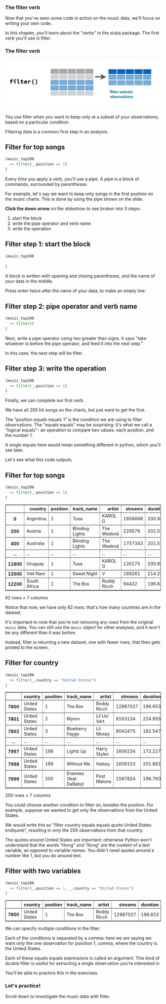 <section class="hide-cell"><section class="hide-cell">

# The filter verb

<aside class="notes">


Now that you've seen some code in action on the music data, we'll focus on writing your own code.

In this chapter, you'll learn about the "verbs" in the siuba package. The first verb you'll use is filter.

</aside></section></section><section class=""><section class="">

# The filter verb

![](model-filter.png)
<aside class="notes">


You use filter when you want to keep only at a subset of your observations, based on a particular condition.

Filtering data is a common first step in an analysis.

</aside></section></section><section data-transition="slide-in none-out" class=""><section data-transition="slide-in none-out" class="">

## Filter for top songs


```python
(music_top200
  >> filter(_.position == 1)
)
```
<aside class="notes">


Every time you apply a verb, you'll use a pipe.
A pipe is a block of commands, surrounded by parentheses.

For example, let's say we want to keep only songs in the first position on the music charts.
This is done by using the pipe shown on the slide.

**Click the down arrow** on the slideshow to see broken into 3 steps:

1. start the block
2. write the pipe operator and verb name
3. write the operation

</aside></section><section data-transition="none-in none-out" class="">

## Filter step 1: start the block

```python
(music_top200

)
```
<aside class="notes">


A block is written with opening and closing parentheses, and the name of your data in the middle.

Press enter twice after the name of your data, to make an empty line.

</aside></section><section data-transition="none-in none-out" class="">

## Filter step 2: pipe operator and verb name

```python
(music_top200
  >> filter()
)
```
<aside class="notes">


Next, write a pipe operator using two greater than signs.
It says "take whatever is before the pipe operator, and feed it into the next step."

In this case, the next step will be filter.

</aside></section><section data-transition="none-in none-out" class="">

## Filter step 3: write the operation

```python
(music_top200
  >> filter(_.position == 1)
)
```

<aside class="notes">


Finally, we can complete our first verb.

We have all 200 hit songs on the charts, but just want to get the first.

The "position equals equals 1" is the condition we are using to filter observations. The "equals equals" may be surprising: it's what we call a "logical
equals"- an operation to compare two values: each position, and the number 1.

A single equals here would mean something different in python, which you'll see later.

Let's see what this code outputs.


</aside></section></section><section data-transition="none-in slide-out" class=""><section data-transition="none-in slide-out" class="">

## Filter for top songs

```python
(music_top200
  >> filter(_.position == 1)
)
```




<div>
<style scoped>
    .dataframe tbody tr th:only-of-type {
        vertical-align: middle;
    }

    .dataframe tbody tr th {
        vertical-align: top;
    }

    .dataframe thead th {
        text-align: right;
    }
</style>
<table border="1" class="dataframe">
  <thead>
    <tr style="text-align: right;">
      <th></th>
      <th>country</th>
      <th>position</th>
      <th>track_name</th>
      <th>artist</th>
      <th>streams</th>
      <th>duration</th>
      <th>continent</th>
    </tr>
  </thead>
  <tbody>
    <tr>
      <th>0</th>
      <td>Argentina</td>
      <td>1</td>
      <td>Tusa</td>
      <td>KAROL G</td>
      <td>1858666</td>
      <td>200.960</td>
      <td>Americas</td>
    </tr>
    <tr>
      <th>200</th>
      <td>Austria</td>
      <td>1</td>
      <td>Blinding Lights</td>
      <td>The Weeknd</td>
      <td>229576</td>
      <td>201.573</td>
      <td>Europe</td>
    </tr>
    <tr>
      <th>400</th>
      <td>Australia</td>
      <td>1</td>
      <td>Blinding Lights</td>
      <td>The Weeknd</td>
      <td>1757343</td>
      <td>201.573</td>
      <td>Oceania</td>
    </tr>
    <tr>
      <th>...</th>
      <td>...</td>
      <td>...</td>
      <td>...</td>
      <td>...</td>
      <td>...</td>
      <td>...</td>
      <td>...</td>
    </tr>
    <tr>
      <th>11800</th>
      <td>Uruguay</td>
      <td>1</td>
      <td>Tusa</td>
      <td>KAROL G</td>
      <td>120175</td>
      <td>200.960</td>
      <td>Americas</td>
    </tr>
    <tr>
      <th>12000</th>
      <td>Viet Nam</td>
      <td>1</td>
      <td>Sweet Night</td>
      <td>V</td>
      <td>189261</td>
      <td>214.259</td>
      <td>Asia</td>
    </tr>
    <tr>
      <th>12200</th>
      <td>South Africa</td>
      <td>1</td>
      <td>The Box</td>
      <td>Roddy Ricch</td>
      <td>94422</td>
      <td>196.653</td>
      <td>Africa</td>
    </tr>
  </tbody>
</table>
<p>62 rows × 7 columns</p>
</div>


<aside class="notes">


Notice that now, we have only 62 rows: that's how many countries are in the dataset.

It's important to note that you're not removing any rows from the original `music` data.
You can still use the `music` object for other analyses, and it won't be any different than it was before.

Instead, filter is returning a new dataset, one with fewer rows, that then gets printed to the screen.


</aside></section></section><section class=""><section class="">

## Filter for country


```python
(music_top200
  >> filter(_.country == "United States")
)
```




<div>
<style scoped>
    .dataframe tbody tr th:only-of-type {
        vertical-align: middle;
    }

    .dataframe tbody tr th {
        vertical-align: top;
    }

    .dataframe thead th {
        text-align: right;
    }
</style>
<table border="1" class="dataframe">
  <thead>
    <tr style="text-align: right;">
      <th></th>
      <th>country</th>
      <th>position</th>
      <th>track_name</th>
      <th>artist</th>
      <th>streams</th>
      <th>duration</th>
      <th>continent</th>
    </tr>
  </thead>
  <tbody>
    <tr>
      <th>7800</th>
      <td>United States</td>
      <td>1</td>
      <td>The Box</td>
      <td>Roddy Ricch</td>
      <td>12987027</td>
      <td>196.653</td>
      <td>Americas</td>
    </tr>
    <tr>
      <th>7801</th>
      <td>United States</td>
      <td>2</td>
      <td>Myron</td>
      <td>Lil Uzi Vert</td>
      <td>9163134</td>
      <td>224.955</td>
      <td>Americas</td>
    </tr>
    <tr>
      <th>7802</th>
      <td>United States</td>
      <td>3</td>
      <td>Blueberry Faygo</td>
      <td>Lil Mosey</td>
      <td>8043475</td>
      <td>162.547</td>
      <td>Americas</td>
    </tr>
    <tr>
      <th>...</th>
      <td>...</td>
      <td>...</td>
      <td>...</td>
      <td>...</td>
      <td>...</td>
      <td>...</td>
      <td>...</td>
    </tr>
    <tr>
      <th>7997</th>
      <td>United States</td>
      <td>198</td>
      <td>Lights Up</td>
      <td>Harry Styles</td>
      <td>1606234</td>
      <td>172.227</td>
      <td>Americas</td>
    </tr>
    <tr>
      <th>7998</th>
      <td>United States</td>
      <td>199</td>
      <td>Without Me</td>
      <td>Halsey</td>
      <td>1606153</td>
      <td>201.661</td>
      <td>Americas</td>
    </tr>
    <tr>
      <th>7999</th>
      <td>United States</td>
      <td>200</td>
      <td>Enemies (feat. DaBaby)</td>
      <td>Post Malone</td>
      <td>1597824</td>
      <td>196.760</td>
      <td>Americas</td>
    </tr>
  </tbody>
</table>
<p>200 rows × 7 columns</p>
</div>


<aside class="notes">


You could choose another condition to filter on, besides the position. For example, suppose we wanted to get only the observations from the United States.

We would write this as "filter country equals equals quote United
States endquote", resulting in only the 200 observations from that country.

The quotes around United States are important: otherwise Python won't understand that the
words "Hong" and "Kong" are the content of a text variable, as opposed to variable names.
You didn't need quotes around a number like 1, but you do around text.


</aside></section></section><section class=""><section class="">

## Filter with two variables


```python
(music_top200
  >> filter(_.position == 1, _.country == "United States")
)
```




<div>
<style scoped>
    .dataframe tbody tr th:only-of-type {
        vertical-align: middle;
    }

    .dataframe tbody tr th {
        vertical-align: top;
    }

    .dataframe thead th {
        text-align: right;
    }
</style>
<table border="1" class="dataframe">
  <thead>
    <tr style="text-align: right;">
      <th></th>
      <th>country</th>
      <th>position</th>
      <th>track_name</th>
      <th>artist</th>
      <th>streams</th>
      <th>duration</th>
      <th>continent</th>
    </tr>
  </thead>
  <tbody>
    <tr>
      <th>7800</th>
      <td>United States</td>
      <td>1</td>
      <td>The Box</td>
      <td>Roddy Ricch</td>
      <td>12987027</td>
      <td>196.653</td>
      <td>Americas</td>
    </tr>
  </tbody>
</table>
</div>


<aside class="notes">


We can specify multiple conditions in the filter.

Each of the conditions is separated by a comma: here we are saying we want only
the one observation for poisition 1, comma, where the country is the United States.

Each of these equals equals expressions is called an argument.
This kind of double filter is useful for extracting a single observation you're interested in.

You'll be able to practice this in the exercises.


</aside></section></section><section class=""><section class="">

# Let's practice!
<aside class="notes">


Scroll down to investigate the music data with filter.

</aside></section></section>